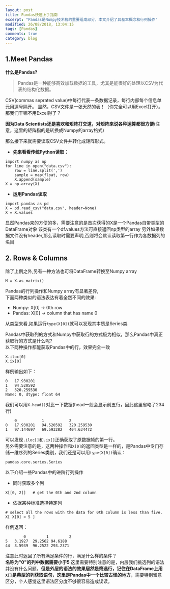 ```yaml
---
layout: post
title: Pandas快速上手指南
excerpt: "Pandas是Numpy技术栈的重要组成部分，本文介绍了其基本概念和行列操作"
modified: 26/08/2018, 13:04:15
tags: [Pandas]
comments: true
category: blog
---
```


## 1.Meet Pandas

**什么是Pandas?**
> Pandas是一种能够高效加载数据的工具，尤其是能很好的处理以CSV为代表的结构化数据。

CSV(commas seprated value)中每行代表一条数据记录，每行内部每个信息单元用逗号隔开。
显然，CSV文件是一张天然的表！（你完全可以用Excel打开）。
那我们干嘛不用Excel得了？

**因为Data Scientists还是喜欢和矩阵打交道，对矩阵来说各种运算都很方便**(注意，这里的矩阵指的是转换成Numpy的array格式)

那么接下来就需要读取CSV文件并转化成矩阵形式。
- **先来看看传统Python读取：**
```
import numpy as np
for line in open("data.csv"):
	row = line.split(',')
    sample = map(float, row)
    X.append(sample)
X = np.array(X)
```
- **运用Pandas读取**
```
import pandas as pd
X = pd.read_csv("data.csv", header=None)
X = X.values
```
显然Pandas来的方便的多，需要注意的是首次获得的X是一个Pandas自带类型的DataFrame对象
该类有一个df.values方法可直接返回np类型的array
另外如果数据文件没有header,那么读取时需要声明,否则将会默认读取第一行作为各数据列的名目

## 2. Rows & Columns
除了上例之外,另有一种方法也可将DataFrame转换至Numpy array

```
M = X.as_matrix()
```
Pandas的行列操作和Numpy array有显著差异,  
下面两种类似的语法表达有着全然不同的效果:
- Numpy: X[0] -> 0th row
- Pandas: X[0] -> column that has name 0

从类型来看,如果运行`type(X[0])`就可以发现其本质是Series类.

Pandas中获取列的方式和Numpy中获取行的方式极为相似，那么Pandas中真正获取行的方式是什么呢?  
以下两种操作都能获取Pandas中的行，效果完全一致
```
X.iloc[0]
X.ix[0]
```
样例输出如下：
```
0	17.930201
1	94.520592
2	320.259530
Name: 0, dtype: float 64
```
我们可以用`X.head()`对比一下数据(head一般会显示前五行，因此这里省略了234行)
```
	0			1			2
0	17.930201	94.520592	320.259530
1	97.144697	69.593282	404.634472
```
可以发现`.iloc[]`和`.ix[]`正确获取了原数据帧的第一行。  
另外需要注意的是，这两种操作和`X[0]`的返回类型是一样的，是Pandas中专门存储一维序列的Series类别，我们还是可以用`type(X[0])`确认：
```
pandas.core.series.Series
```

以下介绍一些Pandas中的进阶行列操作
- 同时获取多个列
```
X[[0, 2]]	# get the 0th and 2nd column
```
- 依据某种标准选择特定列
```
# select all the rows with the data for 0th column is less than five.
X[ X[0] < 5 ]
```
样例返回：
```
		0		  1		    2
5	3.1927	29.2562	94.6188
44	3.5939	96.2522	293.2371
```
注意此时返回了所有满足条件的行，满足什么样的条件？  
**名称为"0"的列中数据需要小于5**
这里需要特别注意的是，内层我们挑选列的语法并没有什么问题，**但是外层的语法的效果居然是筛选行，记住在DataFrame上用`X[]`是典型的列获取语句，这里是Pandas中一个比较古怪的地方**，需要特别留意区分，个人感觉这里语法区分度不够很容易造成误读。
